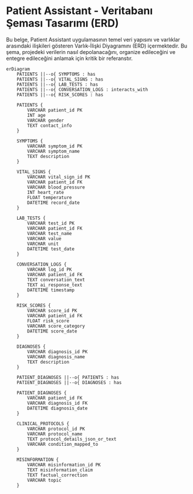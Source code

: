 # Patient Assistant - Veritabanı Şeması Tasarımı (ERD)

Bu belge, Patient Assistant uygulamasının temel veri yapısını ve varlıklar arasındaki ilişkileri gösteren Varlık-İlişki Diyagramını (ERD) içermektedir. Bu şema, projedeki verilerin nasıl depolanacağını, organize edileceğini ve entegre edileceğini anlamak için kritik bir referanstır.

```mermaid
erDiagram
    PATIENTS ||--o{ SYMPTOMS : has
    PATIENTS ||--o{ VITAL_SIGNS : has
    PATIENTS ||--o{ LAB_TESTS : has
    PATIENTS ||--o{ CONVERSATION_LOGS : interacts_with
    PATIENTS ||--o{ RISK_SCORES : has

    PATIENTS {
        VARCHAR patient_id PK
        INT age
        VARCHAR gender
        TEXT contact_info
    }

    SYMPTOMS {
        VARCHAR symptom_id PK
        VARCHAR symptom_name
        TEXT description
    }

    VITAL_SIGNS {
        VARCHAR vital_sign_id PK
        VARCHAR patient_id FK
        VARCHAR blood_pressure
        INT heart_rate
        FLOAT temperature
        DATETIME record_date
    }

    LAB_TESTS {
        VARCHAR test_id PK
        VARCHAR patient_id FK
        VARCHAR test_name
        VARCHAR value
        VARCHAR unit
        DATETIME test_date
    }

    CONVERSATION_LOGS {
        VARCHAR log_id PK
        VARCHAR patient_id FK
        TEXT conversation_text
        TEXT ai_response_text
        DATETIME timestamp
    }

    RISK_SCORES {
        VARCHAR score_id PK
        VARCHAR patient_id FK
        FLOAT risk_score
        VARCHAR score_category
        DATETIME score_date
    }

    DIAGNOSES {
        VARCHAR diagnosis_id PK
        VARCHAR diagnosis_name
        TEXT description
    }

    PATIENT_DIAGNOSES ||--o{ PATIENTS : has
    PATIENT_DIAGNOSES ||--o{ DIAGNOSES : has

    PATIENT_DIAGNOSES {
        VARCHAR patient_id FK
        VARCHAR diagnosis_id FK
        DATETIME diagnosis_date
    }

    CLINICAL_PROTOCOLS {
        VARCHAR protocol_id PK
        VARCHAR protocol_name
        TEXT protocol_details_json_or_text
        VARCHAR condition_mapped_to
    }

    MISINFORMATION {
        VARCHAR misinformation_id PK
        TEXT misinformation_claim
        TEXT factual_correction
        VARCHAR topic
    }
